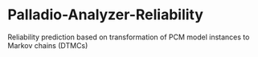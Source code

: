 # Palladio-Analyzer-Reliability
Reliability prediction based on transformation of PCM model instances to Markov chains (DTMCs)

